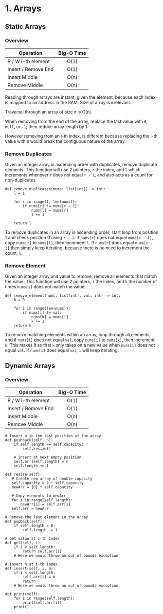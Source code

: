 # 1. Arrays

## Static Arrays

### Overview

| Operation           | Big-O Time |
| ------------------- |:----------:|
| R / W i-th element  | O(1) |
| Insert / Remove End | O(1) |
| Insert Middle       | O(n) |
| Remove Middle       | O(n) |

Reading through arrays are instant, given the element, because each index is mapped to an address in the RAM. Size of array is irrelevant.

Traversal through an array of size n is O(n).

When removing from the end of the array, replace the last value with `0`, `null`, or `-1`; then reduce array length by 1.

However removing from an i-th index, is different because replacing the i-th value with `0` would break the contiguous nature of the array.

### Remove Duplicates

Given an integer array in ascending order with duplicates, remove duplicate elements. This function will use 2 pointers, `r` the index, and `l` which increments whenever `r` does not equal `r - 1`, and also acts as a count for non-duplicates.

```
def remove_duplicates(nums: list[int]) -> int:
    l = 1

    for r in range(1, len(nums)):
        if nums[r] != nums[r - 1]:
            nums[l] = nums[r]
            l += 1

    return l
```

To remove duplicates in an array in ascending order, start loop from position 1 and check position 0 using `r - 1`. If `nums[r]` does not equal `nums[r - 1]`, copy `nums[r]` to `nums[l]`, then increment `l`. If `nums[r]` does equal `nums[r - 1]` then simply keep iterating, because there is no need to increment the count, `l`.

### Remove Element

Given an integer array and value to remove, remove all elements that match the value. This function will use 2 pointers, `i` the index, and `k` the number of times `nums[i]` does not match the value.

```
def remove_element(nums: list[int], val: int) -> int:
    k = 0

    for i in range(len(nums)):
        if nums[i] != val:
            nums[k] = nums[i]
            k += 1
    return k
```

To remove matching elements within an array, loop through all elements, and if `nums[i]` does not equal `val`, copy `nums[i]` to `nums[k]`, then increment `k`. This makes it so that `k` only takes on a new value when `nums[i]` does not equal `val`. If `nums[i]` does equal `val`, `i` will keep iterating.

## Dynamic Arrays

### Overview

| Operation           | Big-O Time |
| ------------------- |:----------:|
| R / W i-th element  | O(1) |
| Insert / Remove End | O(1) |
| Insert Middle       | O(n) |
| Remove Middle       | O(n) |

```
# Insert n in the last position of the array
def pushback(self, n):
    if self.length == self.capacity:
        self.resize()
        
    # insert at next empty position
    self.arr[self.length] = n
    self.length += 1
```

```
def resize(self):
   # Create new array of double capacity
   self.capacity = 2 * self.capacity
   newArr = [0] * self.capacity 

   # Copy elements to newArr
   for i in range(self.length):
       newArr[i] = self.arr[i]
   self.arr = newArr
```

```
# Remove the last element in the array
def popback(self):
    if self.length > 0:
        self.length -= 1

# Get value at i-th index
def get(self, i):
    if i < self.length:
        return self.arr[i]
    # Here we would throw an out of bounds exception

# Insert n at i-th index
def insert(self, i, n):
    if i < self.length:
        self.arr[i] = n
        return
    # Here we would throw an out of bounds exception       

def print(self):
    for i in range(self.length):
        print(self.arr[i])
    print()
```